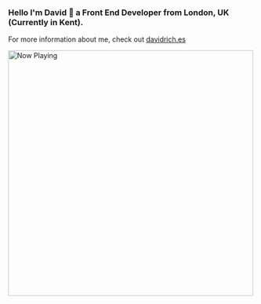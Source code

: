 ### Hello I'm David 👋 a Front End Developer from London, UK (Currently in Kent).
For more information about me, check out [davidrich.es](https://davidrich.es)

<a href="https://now-playing-ochre.vercel.app/now-playing?open">
    <img src="https://now-playing-ochre.vercel.app/now-playing" width="500" alt="Now Playing">
</a>
